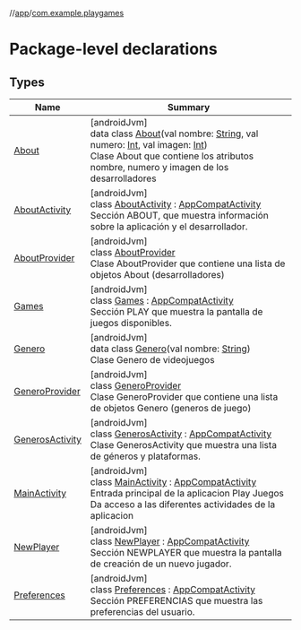//[app](../../index.md)/[com.example.playgames](index.md)

# Package-level declarations

## Types

| Name | Summary |
|---|---|
| [About](-about/index.md) | [androidJvm]<br>data class [About](-about/index.md)(val nombre: [String](https://kotlinlang.org/api/latest/jvm/stdlib/kotlin/-string/index.html), val numero: [Int](https://kotlinlang.org/api/latest/jvm/stdlib/kotlin/-int/index.html), val imagen: [Int](https://kotlinlang.org/api/latest/jvm/stdlib/kotlin/-int/index.html))<br>Clase About que contiene los atributos nombre, numero y imagen de los desarrolladores |
| [AboutActivity](-about-activity/index.md) | [androidJvm]<br>class [AboutActivity](-about-activity/index.md) : [AppCompatActivity](https://developer.android.com/reference/kotlin/androidx/appcompat/app/AppCompatActivity.html)<br>Sección ABOUT, que muestra información sobre la aplicación y el desarrollador. |
| [AboutProvider](-about-provider/index.md) | [androidJvm]<br>class [AboutProvider](-about-provider/index.md)<br>Clase AboutProvider que contiene una lista de objetos About (desarrolladores) |
| [Games](-games/index.md) | [androidJvm]<br>class [Games](-games/index.md) : [AppCompatActivity](https://developer.android.com/reference/kotlin/androidx/appcompat/app/AppCompatActivity.html)<br>Sección PLAY que muestra la pantalla de juegos disponibles. |
| [Genero](-genero/index.md) | [androidJvm]<br>data class [Genero](-genero/index.md)(val nombre: [String](https://kotlinlang.org/api/latest/jvm/stdlib/kotlin/-string/index.html))<br>Clase Genero de videojuegos |
| [GeneroProvider](-genero-provider/index.md) | [androidJvm]<br>class [GeneroProvider](-genero-provider/index.md)<br>Clase GeneroProvider que contiene una lista de objetos Genero (generos de juego) |
| [GenerosActivity](-generos-activity/index.md) | [androidJvm]<br>class [GenerosActivity](-generos-activity/index.md) : [AppCompatActivity](https://developer.android.com/reference/kotlin/androidx/appcompat/app/AppCompatActivity.html)<br>Clase GenerosActivity que muestra una lista de géneros y plataformas. |
| [MainActivity](-main-activity/index.md) | [androidJvm]<br>class [MainActivity](-main-activity/index.md) : [AppCompatActivity](https://developer.android.com/reference/kotlin/androidx/appcompat/app/AppCompatActivity.html)<br>Entrada principal de la aplicacion Play Juegos Da acceso a las diferentes actividades de la aplicacion |
| [NewPlayer](-new-player/index.md) | [androidJvm]<br>class [NewPlayer](-new-player/index.md) : [AppCompatActivity](https://developer.android.com/reference/kotlin/androidx/appcompat/app/AppCompatActivity.html)<br>Sección NEWPLAYER que muestra la pantalla de creación de un nuevo jugador. |
| [Preferences](-preferences/index.md) | [androidJvm]<br>class [Preferences](-preferences/index.md) : [AppCompatActivity](https://developer.android.com/reference/kotlin/androidx/appcompat/app/AppCompatActivity.html)<br>Sección PREFERENCIAS que muestra las preferencias del usuario. |

